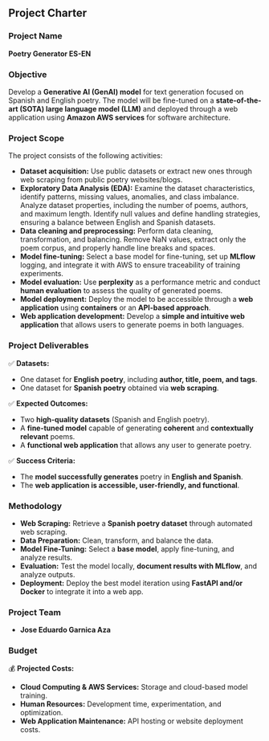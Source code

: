 ## Project Charter

### Project Name  
**Poetry Generator ES-EN**  

### Objective  
Develop a **Generative AI (GenAI) model** for text generation focused on Spanish and English poetry. The model will be fine-tuned on a **state-of-the-art (SOTA) large language model (LLM)** and deployed through a web application using **Amazon AWS services** for software architecture.  

### Project Scope  

The project consists of the following activities:  

- **Dataset acquisition:** Use public datasets or extract new ones through web scraping from public poetry websites/blogs.  
- **Exploratory Data Analysis (EDA):** Examine the dataset characteristics, identify patterns, missing values, anomalies, and class imbalance. Analyze dataset properties, including the number of poems, authors, and maximum length. Identify null values and define handling strategies, ensuring a balance between English and Spanish datasets.  
- **Data cleaning and preprocessing:** Perform data cleaning, transformation, and balancing. Remove NaN values, extract only the poem corpus, and properly handle line breaks and spaces.  
- **Model fine-tuning:** Select a base model for fine-tuning, set up **MLflow** logging, and integrate it with AWS to ensure traceability of training experiments.  
- **Model evaluation:** Use **perplexity** as a performance metric and conduct **human evaluation** to assess the quality of generated poems.  
- **Model deployment:** Deploy the model to be accessible through a **web application** using **containers** or an **API-based approach**.  
- **Web application development:** Develop a **simple and intuitive web application** that allows users to generate poems in both languages.  

### Project Deliverables  

✅ **Datasets:**  
- One dataset for **English poetry**, including **author, title, poem, and tags**.  
- One dataset for **Spanish poetry** obtained via **web scraping**.  

✅ **Expected Outcomes:**  
- Two **high-quality datasets** (Spanish and English poetry).  
- A **fine-tuned model** capable of generating **coherent** and **contextually relevant** poems.  
- A **functional web application** that allows any user to generate poetry.  

✅ **Success Criteria:**  
- The **model successfully generates** poetry in **English and Spanish**.  
- The **web application is accessible, user-friendly, and functional**.  

### Methodology  

- **Web Scraping:** Retrieve a **Spanish poetry dataset** through automated web scraping.  
- **Data Preparation:** Clean, transform, and balance the data.  
- **Model Fine-Tuning:** Select a **base model**, apply fine-tuning, and analyze results.  
- **Evaluation:** Test the model locally, **document results with MLflow**, and analyze outputs.  
- **Deployment:** Deploy the best model iteration using **FastAPI and/or Docker** to integrate it into a web app.  

### Project Team  
- **Jose Eduardo Garnica Aza**  

### Budget  

💰 **Projected Costs:**  
- **Cloud Computing & AWS Services:** Storage and cloud-based model training.  
- **Human Resources:** Development time, experimentation, and optimization.  
- **Web Application Maintenance:** API hosting or website deployment costs.  


